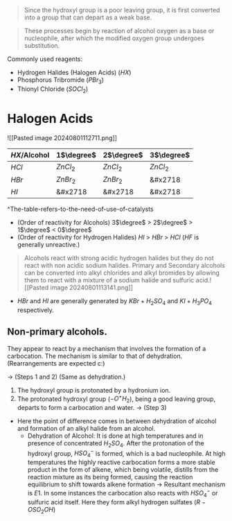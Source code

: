 > Since the hydroxyl group is a poor leaving group, it is first converted into a group that can depart as a weak base.

> These processes begin by reaction of alcohol oxygen as a base or nucleophile, after which the modified oxygen group undergoes substitution.

Commonly used reagents:
- Hydrogen Halides (Halogen Acids) ($HX$)
- Phosphorus Tribromide ($PBr_3$)
- Thionyl Chloride ($SOCl_2$)
# Halogen Acids
![[Pasted image 20240801112711.png]]

| $HX$/Alcohol | 1$\degree$ | 2$\degree$ | 3$\degree$ |
| ------------ | ---------- | ---------- | ---------- |
| $HCl$        | $ZnCl_2$   | $ZnCl_2$   | $ZnCl_2$   |
| $HBr$        | $ZnBr_2$   | $ZnBr_2$   | &#x2718    |
| $HI$         | &#x2718    | &#x2718    | &#x2718    |
^The-table-refers-to-the-need-of-use-of-catalysts
- (Order of reactivity for Alcohols) 3$\degree$ > 2$\degree$ > 1$\degree$ < 0$\degree$
- (Order of reactivity for Hydrogen Halides) $HI$ > $HBr$ > $HCl$ ($HF$ is generally unreactive.)
> Alcohols react with strong acidic hydrogen halides but they do not react with non acidic sodium halides. Primary and Secondary alcohols can be converted into alkyl chlorides and alkyl bromides by allowing them to react with a mixture of a sodium halide and sulfuric acid.![[Pasted image 20240801113141.png]]

- $HBr$ and $HI$ are generally generated by $KBr + H_2SO_4$ and $KI + H_3PO_4$ respectively. 
## Non-primary alcohols.
They appear to react by a mechanism that involves the formation of a carbocation. The mechanism is similar to that of dehydration. (Rearrangements are expected c:)

-> (Steps 1 and 2) (Same as dehydration.)
1. The hydroxyl group is protonated by a hydronium ion.
2. The protonated hydroxyl group ($-O^+H_2$), being a good leaving group, departs to form a carbocation and water.
-> (Step 3)
- Here the point of difference comes in between dehydration of alcohol and formation of an alkyl halide from an alcohol.
	- Dehydration of Alcohol:
	  It is done at high temperatures and in presence of concentrated $H_2SO_4$. After the protonation of the hydroxyl group, $HSO_4^-$ is formed, which is a bad nucleophile. At high temperatures the highly reactive carbocation forms a more stable product in the form of alkene, which being volatile, distills from the reaction mixture as its being formed, causing the reaction equilibrium to shift towards alkene formation -> Resultant mechanism is $E1$.
	  In some instances the carbocation also reacts with $HSO_4^-$ or sulfuric acid itself. Here they form alkyl hydrogen sulfates ($R-OSO_2OH$)
